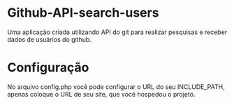 # Github-API-search-users
Uma aplicação criada utilizando API do git para realizar pesquisas e receber dados de usuários do github.

# Configuração
No arquivo config.php você pode configurar o URL do seu INCLUDE_PATH, apenas coloque o URL de seu site, que você hospedou o projeto.
